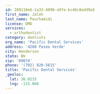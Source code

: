 ```yaml
---
id: 289110e6-1a33-4890-a9fe-bc46c8edd9a5
first_name: Jaleh
last_name: Pourhamidi
license: DMD
services:
  - orthodontist
category: dentists
org_name: 'Pacific Dental Services'
address: '4260 Paseo Verde'
city: Henderson
state: NV
zip: '89074'
phone: '(702) 820-5615'
title: 'Pacific Dental Services'
_geoloc:
  lat: 36.0233
  lng: -115.066
---
```

